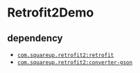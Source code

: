 # Retrofit2Demo
## dependency
+ [`com.squareup.retrofit2:retrofit`](https://mvnrepository.com/artifact/com.squareup.retrofit2/retrofit)
+ [`com.squareup.retrofit2:converter-gson`](https://mvnrepository.com/artifact/com.squareup.retrofit2/converter-gson)